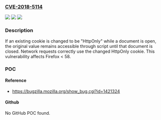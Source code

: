 ### [CVE-2018-5114](https://cve.mitre.org/cgi-bin/cvename.cgi?name=CVE-2018-5114)
![](https://img.shields.io/static/v1?label=Product&message=Firefox&color=blue)
![](https://img.shields.io/static/v1?label=Version&message=%3C%2058%20&color=brighgreen)
![](https://img.shields.io/static/v1?label=Vulnerability&message=The%20old%20value%20of%20a%20cookie%20changed%20to%20HttpOnly%20remains%20accessible%20to%20scripts&color=brighgreen)

### Description

If an existing cookie is changed to be "HttpOnly" while a document is open, the original value remains accessible through script until that document is closed. Network requests correctly use the changed HttpOnly cookie. This vulnerability affects Firefox < 58.

### POC

#### Reference
- https://bugzilla.mozilla.org/show_bug.cgi?id=1421324

#### Github
No GitHub POC found.

